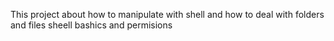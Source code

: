 This project about how to manipulate with shell and how to deal with folders and files sheell bashics and permisions  
